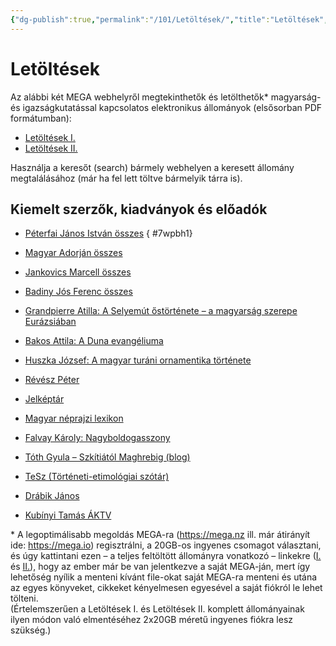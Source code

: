 ```yaml
---
{"dg-publish":true,"permalink":"/101/Letöltések/","title":"Letöltések","created":"2023-12-28T07:46","updated":"2024-12-17T08:17"}
---
```



# Letöltések

Az alábbi két MEGA webhelyről megtekinthetők és letölthetők\* magyarság- és igazságkutatással kapcsolatos elektronikus állományok (elsősorban PDF formátumban):  
- [Letöltések I.](https://mega.nz/folder/ErlUXKhR#tgVUMPOC7r5HcDO5-iRIVQ)
- [Letöltések II.](https://mega.nz/folder/xjk10BgK#4Qq0eXPz1t_6qodJkNItKg)

Használja a keresőt (search) bármely webhelyen a keresett állomány megtalálásához (már ha fel lett töltve bármelyik tárra is).  

## Kiemelt szerzők, kiadványok és előadók

- [Péterfai János István összes](https://mega.nz/file/kqFXUK4C#3T6V6m8JN1ga0izseQ2D29XvWnVN-W6-nO-yHaBIGXk)
{ #7wpbh1}

- [Magyar Adorján összes](https://mega.nz/folder/diVDUSJR#5v1KKyRHxbioilnrUpyngg)
- [Jankovics Marcell összes](https://mega.nz/folder/grNGUYrB#eTCxcKXMSfN5Unrf-jrtrA)
- [Badiny Jós Ferenc összes](https://mega.nz/folder/pzFwiSiZ#hA7DP6DY0Rb-v8TRVIwnIQ)
- [Grandpierre Atilla: A Selyemút őstörténete – a magyarság szerepe Eurázsiában](https://mega.nz/file/E2sA1ShJ#KaigvoN3kBT_5dCkEJz6bb8DWXMvOPGvSBTDVNfy-VE)
- [Bakos Attila: A Duna evangéliuma](https://mega.nz/file/l6FlCLxY#MYMP5nVIPOwk0C9en6eERY2NjlFL_Jnf8QgsCJLRlAo)
- [Huszka József: A magyar turáni ornamentika története](https://mega.nz/file/Vul0RT5T#o-HbB-YOsxGa7VOk6E-MCW-mTY26r8gg4OP7qAybc64)
- [Révész Péter](https://mega.nz/folder/t7U1gZ7R#xGext2o95JCg0BWS5pTsZg)
- [Jelképtár](https://mega.nz/file/B7813ABR#V_vyBcph4sUpEPpidcRtIsIZIdA5O6j1YBHK8aQ883A)
- [Magyar néprajzi lexikon](https://mega.nz/file/drNRBLrK#guCTPrlPTzaL9ae0DZeK8QclS4BQeFMLe9L4LhcOoGQ)
- [Falvay Károly: Nagyboldogasszony](https://mega.nz/file/w21zCSqQ#Xxmcb0tPYtn5nDBLzWsDlhnXrma99lSJrXHK6W-fdYA)
- [Tóth Gyula – Szkítiától Maghrebig (blog)](https://mega.nz/file/ZqMFVDJY#qQoUkL4j13STn6JTWXocdFx7nmYxjhQY6cHocsI1s_M)
- [TeSz (Történeti-etimológiai szótár)](https://mega.nz/file/YrMH0bKQ#tQCyjtqz2a7tT_79JkspVqPxZUbpbMjgjWU8MTBLoXc)
- [Drábik János](https://mega.nz/folder/oqU21TKQ#Z1yGjMKiJXrT9aynnfYFWg)
- [Kubínyi Tamás ÁKTV](https://videa.hu/tagok/aktv-2237405)



\* A legoptimálisabb megoldás MEGA-ra (https://mega.nz ill. már átirányít ide: https://mega.io) regisztrálni, a 20GB-os ingyenes csomagot választani, és úgy kattintani ezen – a teljes feltöltött állományra vonatkozó – linkekre ([I.](https://mega.nz/folder/ErlUXKhR#tgVUMPOC7r5HcDO5-iRIVQ) és [II.](https://mega.nz/folder/xjk10BgK#4Qq0eXPz1t_6qodJkNItKg)), hogy az ember már be van jelentkezve a saját MEGA-ján, mert így lehetőség nyílik a menteni kívánt file-okat saját MEGA-ra menteni és utána az egyes könyveket, cikkeket kényelmesen egyesével a saját fiókról le lehet tölteni.  
(Értelemszerűen a Letöltések I. és Letöltések II. komplett állományainak ilyen módon való elmentéséhez 2x20GB méretű ingyenes fiókra lesz szükség.)  